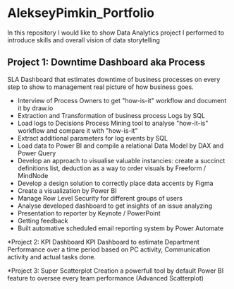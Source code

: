 # AlekseyPimkin_Portfolio
In this repository I would like to show Data Analytics project I performed to introduce skills and overall vision of data storytelling 

## Project 1: Downtime Dashboard aka Process
SLA Dashboard that estimates downtime of business processes on every step to show to management real picture of how business goes.
- Interview of Process Owners to get "how-is-it" workflow and document it by draw.io
- Extraction and Transformation of business process Logs by SQL
- Load logs to Decisions Process Mining tool to analyse "how-it-is" workflow and compare it with "how-is-it"
- Extract additional parameters for log events by SQL
- Load data to Power BI and compile a relational Data Model by DAX and Power Query
- Develop an approach to visualise valuable instancies: create a succinct definitions list, deduction as a way to order visuals by Freeform / MindNode
- Develop a design solution to correctly place data accents by Figma
- Create a visualization by Power BI
- Manage Row Level Security for different groups of users
- Analyse developed dashboard to get insights of an issue analyzing
- Presentation to reporter by Keynote / PowerPoint
- Getting feedback
- Built automative scheduled email reporting system by Power Automate


*Project 2: KPI Dashboard
KPI Dashboard to estimate Department Performance over a time period based on PC activity, Communication activity and actual tasks done.

*Project 3: Super Scatterplot
Creation a powerfull tool by default Power BI feature to oversee every team performance (Advanced Scatterplot)


